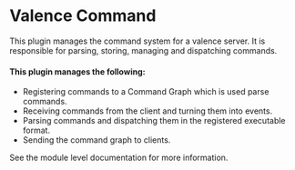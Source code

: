 # Valence Command

This plugin manages the command system for a valence server. It is responsible for parsing, storing, managing and
dispatching commands.

#### This plugin manages the following:

- Registering commands to a Command Graph which is used parse commands.
- Receiving commands from the client and turning them into events.
- Parsing commands and dispatching them in the registered executable format.
- Sending the command graph to clients.

See the module level documentation for more information.
